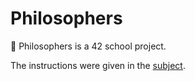 # Philosophers

🍝 Philosophers is a 42 school project.

The instructions were given in the [subject](https://github.com/bshintak/Philosophers/blob/master/subject_philosophers.pdf).
